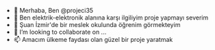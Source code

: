 - 👋 Merhaba, Ben @projeci35
- 👀 Ben elektrik-elektronik alanına karşı ilgiliyim proje yapmayı severim
- 🌱 Şuan İzmir'de bir meslek okulunda öğrenim görmekteyim
- 💞️ I’m looking to collaborate on ...
- 📫 Amacım ülkeme faydası olan güzel bir proje yaratmak 

<!---
projeci35/projeci35 is a ✨ special ✨ repository because its `README.md` (this file) appears on your GitHub profile.
You can click the Preview link to take a look at your changes.
--->
